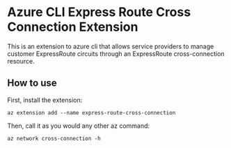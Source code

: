 # Azure CLI Express Route Cross Connection Extension #
This is an extension to azure cli that allows service providers to manage customer ExpressRoute circuits through an ExpressRoute cross-connection resource.

## How to use ##
First, install the extension:
```
az extension add --name express-route-cross-connection
```

Then, call it as you would any other az command:
```
az network cross-connection -h
```
